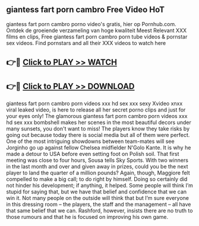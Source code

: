 ## giantess fart porn cambro Free Video HoT 

giantess fart porn cambro porno video's gratis, hier op Pornhub.com. Ontdek de groeiende verzameling van hoge kwaliteit Meest Relevant XXX films en clips,
Free giantess fart porn cambro porn tube videos & pornstar sex videos. Find pornstars and all their XXX videos to watch here


## 👉🔴 [Click to PLAY >> WATCH](http://us.freeplayer.one?title=giantess_fart_porn_cambro&ref=16D)

## 👉🔴 [Click to PLAY >> DOWNLOAD](http://us.freeplayer.one?title=giantess_fart_porn_cambro&ref=16D)


giantess fart porn cambro porn videos xxx hd sex xxx sexy Xvideo xnxx viral leaked video, is here to release all her secret porno clips and just for your eyes only! The glamorous giantess fart porn cambro porn videos xxx hd sex xxx bombshell makes her scenes in the most beautiful decors under many sunsets, you don't want to miss! The players know they take risks by going out because today there is social media but all of them were perfect. One of the most intriguing showdowns between team-mates will see Jorginho go up against fellow Chelsea midfielder N'Golo Kante. It is why he made a detour to USA before even setting foot on Polish soil. That first meeting was close to four hours, Sousa tells Sky Sports. With two winners in the last month and over and given away in prizes, could you be the next player to land the quarter of a million pounds? Again, though, Maggiore felt compelled to make a big call; to do right by himself. Doing so certainly did not hinder his development; if anything, it helped. Some people will think I’m stupid for saying that, but we have that belief and confidence that we can win it. Not many people on the outside will think that but I’m sure everyone in this dressing room – the players, the staff and the management – all have that same belief that we can. Rashford, however, insists there are no truth to those rumours and that he is focused on improving his own game.